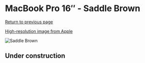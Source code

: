# MacBook Pro 16″ - Saddle Brown

[Return to previous page](/macbook)

[High-resolution image from Apple](https://store.storeimages.cdn-apple.com/8756/as-images.apple.com/is/MWV92?wid=4500&hei=4500&fmt=png)

<div style="width: 500px"><img src="/almost_uncompressed/MWV92.webp" alt="Saddle Brown"></div>

## Under construction
